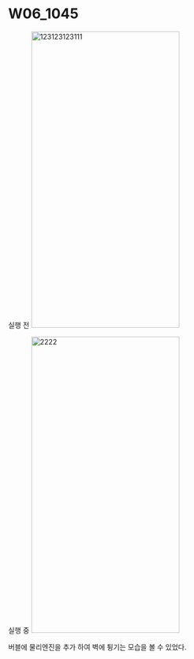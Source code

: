 # W06_1045
실행 전
<img width="300" height="600" alt="123123123111" src="https://github.com/user-attachments/assets/b8b9acc3-4013-4ed2-b2ab-dda07d0316c7" />

실행 중
<img width="300" height="600" alt="2222" src="https://github.com/user-attachments/assets/177a95d9-1b41-4add-86bf-9d841f937b57" />

버블에 물리엔진을 추가 하여 벽에 튕기는 모습을 볼 수 있었다.
